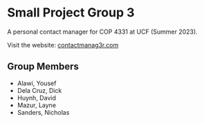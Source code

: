 # Small Project Group 3
A personal contact manager for COP 4331 at UCF (Summer 2023).

Visit the website: [contactmanag3r.com](http://contactmanag3r.com)


## Group Members
+ Alawi, Yousef
+ Dela Cruz, Dick
+ Huynh, David
+ Mazur, Layne
+ Sanders, Nicholas
